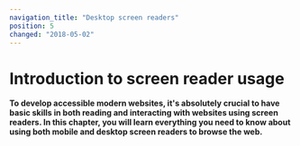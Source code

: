 ```yaml
---
navigation_title: "Desktop screen readers"
position: 5
changed: "2018-05-02"
---
```


# Introduction to screen reader usage

**To develop accessible modern websites, it's absolutely crucial to have basic skills in both reading and interacting with websites using screen readers. In this chapter, you will learn everything you need to know about using both mobile and desktop screen readers to browse the web.**
